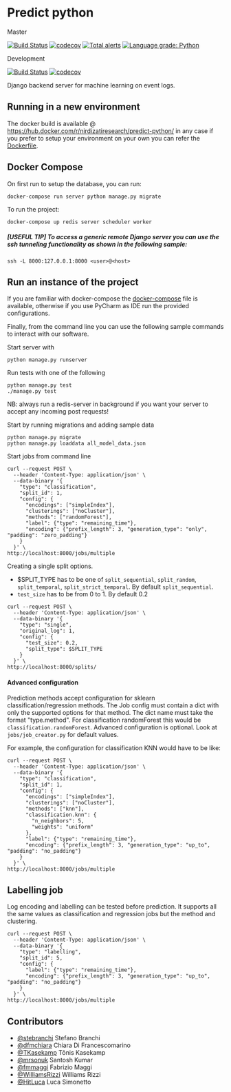 # Predict python

Master

[![Build Status](https://travis-ci.org/nirdizati-research/predict-python.svg?branch=master)](https://travis-ci.org/nirdizati-research/predict-python)
[![codecov](https://codecov.io/gh/nirdizati-research/predict-python/branch/master/graph/badge.svg)](https://codecov.io/gh/nirdizati-research/predict-python)
[![Total alerts](https://img.shields.io/lgtm/alerts/g/nirdizati-research/predict-python.svg?logo=lgtm&logoWidth=18)](https://lgtm.com/projects/g/nirdizati-research/predict-python/alerts/)
[![Language grade: Python](https://img.shields.io/lgtm/grade/python/g/nirdizati-research/predict-python.svg?logo=lgtm&logoWidth=18)](https://lgtm.com/projects/g/nirdizati-research/predict-python/context:python)

Development

[![Build Status](https://travis-ci.org/nirdizati-research/predict-python.svg?branch=development)](https://travis-ci.org/nirdizati-research/predict-python)
[![codecov](https://codecov.io/gh/nirdizati-research/predict-python/branch/development/graph/badge.svg)](https://codecov.io/gh/nirdizati-research/predict-python)


Django backend server for machine learning on event logs.

## Running in a new environment
The docker build is available @ https://hub.docker.com/r/nirdizatiresearch/predict-python/ in any case if you prefer to setup your environment on your own you can refer the [Dockerfile](Dockerfile).

## Docker Compose

On first run to setup the database, you can run:
```commandline
docker-compose run server python manage.py migrate
```

To run the project:
```commandline
docker-compose up redis server scheduler worker
```

##### [USEFUL TIP] To access a generic remote Django server you can use the ssh tunneling functionality as shown in the following sample:
```commandline
ssh -L 8000:127.0.0.1:8000 <user>@<host>
```

## Run an instance of the project
If you are familiar with docker-compose the [docker-compose](docker-compose.yml) file is available, otherwise if you use PyCharm as IDE run the provided configurations.

Finally, from the command line you can use the following sample commands to interact with our software.

Start server with
```commandline
python manage.py runserver
```

Run tests with one of the following
```commandline
python manage.py test
./manage.py test
```

NB: always run a redis-server in background if you want your server to accept any incoming post requests!

Start by running migrations and adding sample data
```commandline
python manage.py migrate
python manage.py loaddata all_model_data.json
```

Start jobs from command line
```commandline
curl --request POST \
  --header 'Content-Type: application/json' \
  --data-binary '{
    "type": "classification",
    "split_id": 1,
    "config": {
      "encodings": ["simpleIndex"],
      "clusterings": ["noCluster"],
      "methods": ["randomForest"],
      "label": {"type": "remaining_time"},
      "encoding": {"prefix_length": 3, "generation_type": "only", "padding": "zero_padding"}
    }
  }' \
http://localhost:8000/jobs/multiple
```

Creating a single split options.

* $SPLIT_TYPE has to be one of `split_sequential`, `split_random`, `split_temporal`, `split_strict_temporal`. By default `split_sequential`.
* `test_size` has to be from 0 to 1. By default 0.2
```commandline
curl --request POST \
  --header 'Content-Type: application/json' \
  --data-binary '{
    "type": "single",
    "original_log": 1, 
    "config": {
      "test_size": 0.2,
      "split_type": $SPLIT_TYPE
    }
  }' \
http://localhost:8000/splits/
```

#### Advanced configuration

Prediction methods accept configuration for sklearn classification/regression methods. 
The Job config must contain a dict with only the supported options for that method. 
The dict name must take the format "type.method". For classification randomForest this would be `classification.randomForest`.
Advanced configuration is optional. Look at `jobs/job_creator.py` for default values.

For example, the configuration for classification KNN would have to be like:

```commandline
curl --request POST \
  --header 'Content-Type: application/json' \
  --data-binary '{
    "type": "classification",
    "split_id": 1,
    "config": {
      "encodings": ["simpleIndex"],
      "clusterings": ["noCluster"],
      "methods": ["knn"],
      "classification.knn": {
        "n_neighbors": 5,
        "weights": "uniform"
      },
      "label": {"type": "remaining_time"},
      "encoding": {"prefix_length": 3, "generation_type": "up_to", "padding": "no_padding"}
    }
  }' \
http://localhost:8000/jobs/multiple
```

## Labelling job
Log encoding and labelling can be tested before prediction. It supports all the same values as classification and 
regression jobs but the method and clustering.

```commandline
curl --request POST \
  --header 'Content-Type: application/json' \
  --data-binary '{
    "type": "labelling",
    "split_id": 5,
    "config": {
      "label": {"type": "remaining_time"},
      "encoding": {"prefix_length": 3, "generation_type": "up_to", "padding": "no_padding"}
    }
  }' \
http://localhost:8000/jobs/multiple
```

## Contributors
- [@stebranchi](https://github.com/stebranchi) Stefano Branchi
- [@dfmchiara](https://github.com/dfmchiara) Chiara Di Francescomarino 
- [@TKasekamp](https://github.com/TKasekamp) Tõnis Kasekamp 
- [@mrsonuk](https://github.com/mrsonuk) Santosh Kumar
- [@fmmaggi](https://github.com/fmmaggi) Fabrizio Maggi
- [@WilliamsRizzi](https://github.com/WilliamsRizzi) Williams Rizzi
- [@HitLuca](https://github.com/HitLuca) Luca Simonetto
